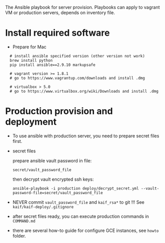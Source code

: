 
The Ansible playbook for server provision. Playbooks can
apply to vagrant VM or production servers, depends on inventory file.

Install required software
==========================

* Prepare for Mac

```
  # install ansible specified version (other version not work) 
  brew install python
  pip install ansible==2.9.10 markupsafe  

  # vagrant version >= 1.8.1
  # go to https://www.vagrantup.com/downloads and install .dmg

  # virtualbox > 5.0
  # go to https://www.virtualbox.org/wiki/Downloads and install .dmg
```


Production provision and deployment
===================================

* To use ansible with production server, you need to prepare secret files first.

* secret files
  
  prepare ansible vault password in file:
  
  ```
  secret/vault_password_file
  ```

  then decrypt vault encrypted ssh keys:

  ```
  ansible-playbook -i production deploy/decrypt_secret.yml --vault-password-file=secret/vault_password_file 
  ```
  
* NEVER commit `vault_password_file` and `kaif_rsa*` to git !!! See `kaif/kaif-deploy/.gitignore`

* after secret files ready, you can execute production commands in `COMMAND.md`

* there are several how-to guide for configure GCE instances, see `howto` folder.